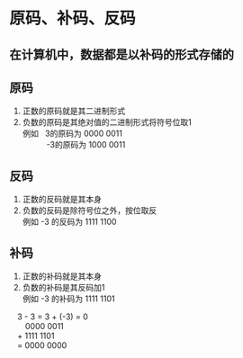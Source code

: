 # 原码、补码、反码

## 在计算机中，数据都是以补码的形式存储的

## 原码

1. 正数的原码就是其二进制形式
2. 负数的原码是其绝对值的二进制形式将符号位取1  
例如 &nbsp;&nbsp;3的原码为 0000 0011  
 &emsp;&emsp;&emsp;-3的原码为 1000 0011

## 反码

1. 正数的反码就是其本身
2. 负数的反码是除符号位之外，按位取反  
例如 -3 的反码为 1111 1100

## 补码

1. 正数的补码就是其本身
2. 负数的补码是其反码加1  
例如 -3 的补码为 1111 1101

&emsp;3 - 3 = 3 + (-3) = 0  
&emsp;&emsp;0000 0011  
&emsp;+&nbsp;1111 1101  
&emsp;=&nbsp;0000 0000

